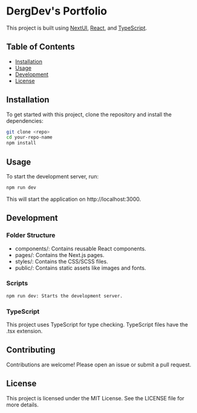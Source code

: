 # DergDev's Portfolio

This project is built using [NextUI](https://nextui.org/), [React](https://reactjs.org/), and [TypeScript](https://www.typescriptlang.org/).

## Table of Contents

- [Installation](#installation)
- [Usage](#usage)
- [Development](#development)
- [License](#license)

## Installation

To get started with this project, clone the repository and install the dependencies:

```bash
git clone <repo>
cd your-repo-name
npm install
```

## Usage
To start the development server, run:

```bash
npm run dev
```

This will start the application on http://localhost:3000.

## Development
### Folder Structure
- components/: Contains reusable React components.
- pages/: Contains the Next.js pages.
- styles/: Contains the CSS/SCSS files.
- public/: Contains static assets like images and fonts.

### Scripts
```bash
npm run dev: Starts the development server.
```

### TypeScript
This project uses TypeScript for type checking. TypeScript files have the .tsx extension.

## Contributing
Contributions are welcome! Please open an issue or submit a pull request.

## License
This project is licensed under the MIT License. See the LICENSE file for more details.